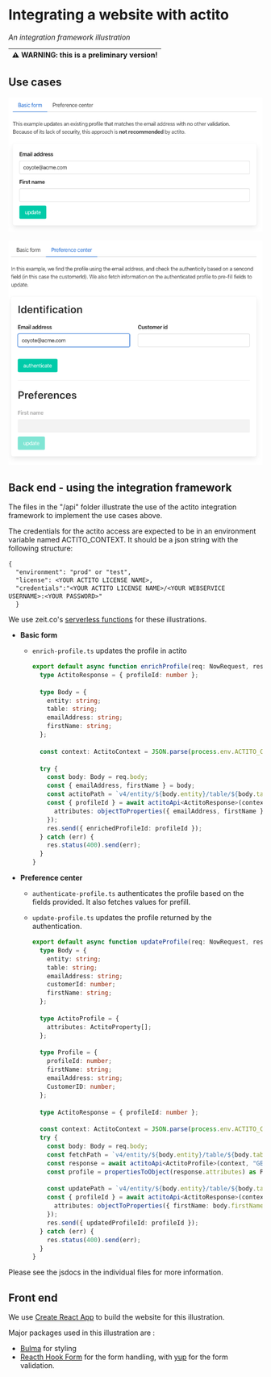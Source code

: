# Integrating a website with actito

_An integration framework illustration_

| :warning: **WARNING**: this is a preliminary version! |
| ----------------------------------------------------- |


## Use cases

![Basic form](./basic-form.png)

![Preference center](./preference-center.png)

## Back end - using the integration framework

The files in the "/api" folder illustrate the use of the actito integration framework to implement the use cases above.

The credentials for the actito access are expected to be in an environment variable named ACTITO_CONTEXT. It should be a json string with the following structure:

```
{
  "environment": "prod" or "test",
  "license": <YOUR ACTITO LICENSE NAME>,
  "credentials":"<YOUR ACTITO LICENSE NAME>/<YOUR WEBSERVICE USERNAME>:<YOUR PASSWORD>"
  }
```

We use zeit.co's [serverless functions](https://zeit.co/docs/v2/serverless-functions/introduction?query=serverless#) for these illustrations.

- **Basic form**

  - `enrich-profile.ts` updates the profile in actito

    ```typescript
    export default async function enrichProfile(req: NowRequest, res: NowResponse): Promise<void> {
      type ActitoResponse = { profileId: number };

      type Body = {
        entity: string;
        table: string;
        emailAddress: string;
        firstName: string;
      };

      const context: ActitoContext = JSON.parse(process.env.ACTITO_CONTEXT || "{}");

      try {
        const body: Body = req.body;
        const { emailAddress, firstName } = body;
        const actitoPath = `v4/entity/${body.entity}/table/${body.table}/profile/emailAddress=${emailAddress}`;
        const { profileId } = await actitoApi<ActitoResponse>(context, "PUT", actitoPath, {
          attributes: objectToProperties({ emailAddress, firstName })
        });
        res.send({ enrichedProfileId: profileId });
      } catch (err) {
        res.status(400).send(err);
      }
    }
    ```

- **Preference center**

  - `authenticate-profile.ts` authenticates the profile based on the fields provided. It also fetches values for prefill.
  - `update-profile.ts` updates the profile returned by the authentication.

    ```typescript
    export default async function updateProfile(req: NowRequest, res: NowResponse): Promise<void> {
      type Body = {
        entity: string;
        table: string;
        emailAddress: string;
        customerId: number;
        firstName: string;
      };

      type ActitoProfile = {
        attributes: ActitoProperty[];
      };

      type Profile = {
        profileId: number;
        firstName: string;
        emailAddress: string;
        CustomerID: number;
      };

      type ActitoResponse = { profileId: number };

      const context: ActitoContext = JSON.parse(process.env.ACTITO_CONTEXT || "{}");
      try {
        const body: Body = req.body;
        const fetchPath = `v4/entity/${body.entity}/table/${body.table}/profile/emailAddress=${body.emailAddress}`;
        const response = await actitoApi<ActitoProfile>(context, "GET", fetchPath);
        const profile = propertiesToObject(response.attributes) as Profile;

        const updatePath = `v4/entity/${body.entity}/table/${body.table}/profile/${profile.profileId}`;
        const { profileId } = await actitoApi<ActitoResponse>(context, "PUT", updatePath, {
          attributes: objectToProperties({ firstName: body.firstName })
        });
        res.send({ updatedProfileId: profileId });
      } catch (err) {
        res.status(400).send(err);
      }
    }
    ```

Please see the jsdocs in the individual files for more information.

## Front end

We use [Create React App](https://create-react-app.dev/) to build the website for this illustration.

Major packages used in this illustration are :

- [Bulma](https://bulma.io/) for styling
- [Reacth Hook Form](https://react-hook-form.com/) for the form handling, with [yup](https://github.com/jquense/yup) for the form validation.
